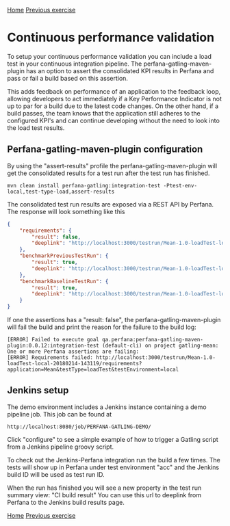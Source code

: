 [Home](index.md) 
[Previous exercise](exercise-10.md) 
  

# Continuous performance validation 

To setup your continuous performance validation you can include a load test in your continuous integration pipeline. The perfana-gatling-maven-plugin has an option to assert the consolidated KPI results in Perfana and pass or fail a build based on this assertion.
  
This adds feedback on performance of an application to the feedback loop, allowing developers to act immediately if a Key Performance Indicator is not up to par for a build due to the latest code changes. On the other hand, if a build passes, the team knows that the application still adheres to the configured KPI's and can continue developing without the need to look into the load test results.          

## Perfana-gatling-maven-plugin configuration

By using the "assert-results" profile the perfana-gatling-maven-plugin will get the consolidated results for a test run after the test run has finished.

```  
mvn clean install perfana-gatling:integration-test -Ptest-env-local,test-type-load,assert-results
```
The consolidated test run results are exposed via a REST API by Perfana. The response will look something like this

```json
{
	"requirements": {
		"result": false,
		"deeplink": "http://localhost:3000/testrun/Mean-1.0-loadTest-local-20180214-112643/requirements?application=Mean&testType=loadTest&testEnvironment=local"
	},
	"benchmarkPreviousTestRun": {
		"result": true,
		"deeplink": "http://localhost:3000/testrun/Mean-1.0-loadTest-local-20180214-112643/benchmarks/compared-to-previous-test-run?application=Mean&testType=loadTest&testEnvironment=local"
	},
	"benchmarkBaselineTestRun": {
		"result": true,
		"deeplink": "http://localhost:3000/testrun/Mean-1.0-loadTest-local-20180214-112643/benchmarks/compared-to-baseline-test-run?application=Mean&testType=loadTest&testEnvironment=local"
	}
}
```
If one the assertions has a "result: false", the perfana-gatling-maven-plugin will fail the build and print the reason for the failure to the build log:

```
[ERROR] Failed to execute goal qa.perfana:perfana-gatling-maven-plugin:0.0.12:integration-test (default-cli) on project gatling-mean: One or more Perfana assertions are failing: 
[ERROR] Requirements failed: http://localhost:3000/testrun/Mean-1.0-loadTest-local-20180214-143119/requirements?application=Mean&testType=loadTest&testEnvironment=local

```

## Jenkins setup

The demo environment includes a Jenkins instance containing a demo pipeline job. This job can be found at

```
http://localhost:8080/job/PERFANA-GATLING-DEMO/
```

Click "configure" to see a simple example of how to trigger a Gatling script from a Jenkins pipeline groovy script.


To check out the Jenkins-Perfana integration run the build a few times. The tests will show up in Perfana under test environment "acc" and the Jenkins build ID will be used as test run ID. 

When the run has finished you will see a new property in the test run summary view: "CI build result"
You can use this url to deeplink from Perfana to the Jenkins build results page.  


[Home](index.md) 
[Previous exercise](exercise-10.md) 
